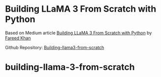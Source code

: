 # Building LLaMA 3 From Scratch with Python
Based on Medium article [Building LLaMA 3 From Scratch with Python](https://levelup.gitconnected.com/building-llama-3-from-scratch-with-python-e0cf4dbbc306#8e48) by [Fareed Khan](https://medium.com/@fareedkhandev)

Github Repository: [Building-llama3-from-scratch](https://github.com/FareedKhan-dev/Building-llama3-from-scratch)




# building-llama-3-from-scratch
